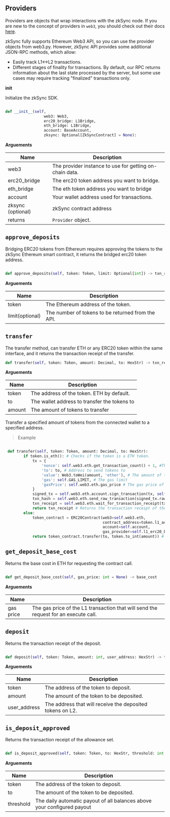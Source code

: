 ## Providers

Providers are objects that wrap interactions with the zkSync node. If you are new to the concept of providers in `web3`, you should check out their docs [here](https://web3py.readthedocs.io/en/v5/providers.html?highlight=providers).

zkSync fully supports Ethereum Web3 API, so you can use the provider objects from web3.py. However, zkSync API provides some additional JSON-RPC methods, which allow:

- Easily track L1<->L2 transactions.
- Different stages of finality for transactions. By default, our RPC returns information about the last state processed by the server, but some use cases may require tracking "finalized" transactions only.

**__init__**

Initialize the zkSync SDK.

```py

def __init__(self,
                 web3: Web3,
                 erc20_bridge: L1Bridge,
                 eth_bridge: L1Bridge,
                 account: BaseAccount,
                 zksync: Optional[ZkSyncContract] = None):

```

**Arguements**

| Name               | Description                                             |
| ------------------ | ------------------------------------------------------- |
| web3               | The provider instance to use for getting on-chain data. |
| erc20_bridge       | The erc20 token address you want to bridge.                    |
| eth_bridge         | The eth token address you want to bridge                        |
| account            | Your wallet address used for transactions.              |
| zksync (optional)  | zkSync contract address                                 |
| returns            | `Provider` object.                                      |




## `approve_deposits`
Bridging ERC20 tokens from Ethereum requires approving the tokens to the zkSync Ethereum smart contract, it returns the bridged erc20 token address.

```py

def approve_deposits(self, token: Token, limit: Optional[int]) -> txn_receipt

```
**Arguements**

| Name               | Description                                                      |
| ------------------ | -----------------------------------------------------------------|
| token              | The Ethereum address of the token.                               |
| limit(optional)    | The number of tokens to be returned from the API.                |


## `transfer`
The transfer method, can transfer ETH or any ERC20 token within the same interface, and it returns the transaction receipt of the transfer.

```py
def transfer(self, token: Token, amount: Decimal, to: HexStr) -> txn_receipt

```

**Arguements**

| Name               | Description                                                      |
| ------------------ | -----------------------------------------------------------------|
| token              | The address of the token. ETH by default.                        |
| to                 | The wallet address to transfer the tokens to                     |
| amount             | The amount of tokens to transfer                                 |

Transfer a specified amount of tokens from the connected wallet to a specified address.

> Example 

```py

 def transfer(self, token: Token, amount: Decimal, to: HexStr):
        if token.is_eth(): # Checks if the token is a ETH token.
            tx = {
                'nonce': self.web3.eth.get_transaction_count() + 1, #The nonce of the transaction.
                'to': to, # Address to send tokens to
                'value': Web3.toWei(amount, 'ether'), # The amount of the token sent, converted to Wei.
                'gas': self.GAS_LIMIT, # The gas limit
                'gasPrice': self.web3.eth.gas_price # The gas price of the transaction.
            }
            signed_tx = self.web3.eth.account.sign_transaction(tx, self.account)
            txn_hash = self.web3.eth.send_raw_transaction(signed_tx.rawTransaction)
            txn_receipt = self.web3.eth.wait_for_transaction_receipt(txn_hash)
            return txn_receipt # Returns the transaction receipt of the transfer.
        else:
            token_contract = ERC20Contract(web3=self.web3.eth,
                                           contract_address=token.l1_address,
                                           account=self.account,
                                           gas_provider=self.l1_erc20_bridge.gas_provider)
            return token_contract.transfer(to, token.to_int(amount)) # Returns the transaction receipt of the transfer.

```

## `get_deposit_base_cost`

Returns the base cost in ETH for requesting the contract call.

```py

def get_deposit_base_cost(self, gas_price: int = None) -> base_cost

```

**Arguements**

| Name               | Description                                                                         |
| ------------------ | ------------------------------------------------------------------------------------|
| gas price          | The gas price of the L1 transaction that will send the request for an execute call. |

## `deposit`

Returns the transaction receipt of the deposit.

```py

def deposit(self, token: Token, amount: int, user_address: HexStr) -> txn_receipt

```

**Arguements**

| Name               | Description                                                      |
| ------------------ | -----------------------------------------------------------------|
| token              | The address of the token to deposit.                             |
| amount             | The amount of the token to be deposited.                         |
| user_address       | The address that will receive the deposited tokens on L2.        |


## `is_deposit_approved`
Returns the transaction receipt of the allowance set.

```py

def is_deposit_approved(self, token: Token, to: HexStr, threshold: int = DEFAULT_THRESHOLD) -> txn_receipt

```

**Arguements**

| Name               | Description                                                            |
| ------------------ | -----------------------------------------------------------------------|
| token              | The address of the token to deposit.                                   |
| to                 | The amount of the token to be deposited.                               |
| threshold          | The daily automatic payout of all balances above your configured payout|